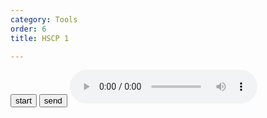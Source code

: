 ```yaml
---
category: Tools
order: 6
title: HSCP 1

---
```

<script src="{{ site.baseurl }}/scripts/track.js"></script>
<script src="{{ site.baseurl }}/scripts/speech.js"></script>


  <div class="chat-container">
    <div class="chat-box" id="chatBox">
    </div>
    <div class="input-area">
        <p type="text" id="userInput"  /></p>
        <button id="start-btn">start</button>
        <button id="stop-btn" onclick="sendMessage()">send</button>
        <audio id="audioPlayer" controls></audio>
    </div>
  </div>


<script>
    let counter = 0;
    let transcriptionStr="";
    let workSheet={
    "intro":[
    "எச் எஸ் சி பி ஒன்றுக்கு உங்களை வரவேற்கிறோம்", "இன்றைய தலைப்பு \"பூங்கா\""
    ],
    "conversations":[
    "நீ பூங்காவிற்கு சென்றிருக்கிறாயா?",
    "பூங்காவில் என்ன பார்த்தாய் ?",
    "பூங்காவில் விளையாட உனக்கு பிடிக்குமா ?",
    "உனக்கு பிடித்த பூங்காவின் பெயர் என்ன ?",
    "பூங்காவில் என்ன செய்வாய் ?"
    ],
    "words": [
    ],
    "test": [
    ]
  };
   
    tracker();
    async function sendMessage() {
      const userInput = document.getElementById('userInput');
      const message =  userInput.textContent.trim();
      
      if ((message || counter==0 ) && workSheet && workSheet.conversations&& workSheet.conversations.length > counter) {
        // Display the sent message
        if(message) {
            displayMessage(message, 'sent');
        }
        
        // Clear input field
        transcriptionStr = '';

        // Simulate receiving a response after a brief delay
        const audioPlayer = document.getElementById('audioPlayer');
        if(counter==0){
                await speakApi(workSheet.intro[0],audioPlayer)
                await speakApi(workSheet.intro[1],audioPlayer)
          }
        let botResponse = workSheet.conversations[counter];
          counter++;
          displayMessage(botResponse, 'received');
         await speakApi(botResponse,audioPlayer)
      }
    }

    // Function to display a message
    function displayMessage(message, type) {
      const chatBox = document.getElementById('chatBox');
      
      const msgElement = document.createElement('div');
      msgElement.classList.add('message', type);
      msgElement.textContent = message;
      
      chatBox.appendChild(msgElement);
      chatBox.scrollTop = chatBox.scrollHeight;  // Scroll to the bottom
    }

    // Optionally, focus the input field on page load
    window.onload = function() {
      document.getElementById('start-btn').focus();
    };
        // Check if the browser supports the Web Speech API
 
        if (!('webkitSpeechRecognition' in window)) {
            alert('Sorry, your browser does not support speech recognition.');
        } else {
        
        window.SpeechRecognition = window.SpeechRecognition
            || window.webkitSpeechRecognition;

        const recognition = new SpeechRecognition();
            recognition.lang = 'ta';
            // const recognition = new webkitSpeechRecognition(); // Create a new instance of SpeechRecognition
                
            recognition.continuous = true; // Keep recognizing speech continuously
            recognition.interimResults = true; // Show interim results

            const startBtn = document.getElementById('start-btn');
            const stopBtn = document.getElementById('stop-btn');
            const transcription = document.getElementById('userInput');

            startBtn.addEventListener('click', () => {
                recognition.start(); // Start the speech recognition
                startBtn.disabled = true;
                stopBtn.disabled = false;
            });

            stopBtn.addEventListener('click', () => {
                recognition.stop(); // Stop the speech recognition
                startBtn.disabled = false;
                stopBtn.disabled = true;
            });

            recognition.onresult = (event) => {
                let interimTranscript = '';
                let finalTranscript = '';

                for (let i = 0; i < event.results.length; i++) {
                    const transcript = event.results[i][0].transcript;
                    if (event.results[i].isFinal) {
                        finalTranscript += transcript;
                    } else {
                        interimTranscript += transcript;
                    }
                }
                transcriptionStr=finalTranscript
                transcription.innerHTML = `${finalTranscript}`;
            };

            recognition.onerror = (event) => {
                console.error('Speech recognition error detected: ' + event.error);
            };

            recognition.onend = () => {
                startBtn.disabled = false;
                stopBtn.disabled = true;
            };
            
        }
</script>

<!-- ####பேச்ton">பதிவைத் தொடங்கவும்</button>
<button id="speechStopButton" disabled>பதிவு செய்வதை நிறுத்து</button>
<a id="speechDownloadLink" style="display:none;">பதிவிறக்கவும்</a>சைப் பதிவுசெய்து பதிவிறக்கவும்
<script src="https://cdnjs.cloudflare.com/ajax/libs/jszip/3.7.1/jszip.min.js"></script>
<button id="speechStartBut -->
<div id="tracker"></div>
<!-- <script src="{{ site.baseurl }}/scripts/recorder.js"></script> -->

